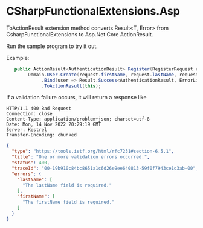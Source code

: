 # CSharpFunctionalExtensions.Asp

ToActionResult extension method converts Result<T, Error> from CsharpFunctionalExtensions to Asp.Net Core ActionResult.

Run the sample program to try it out.

Example:

```csharp
   public ActionResult<AuthenticationResult> Register(RegisterRequest request) =>
        Domain.User.Create(request.firstName, request.lastName, request.email, request.password)
             .Bind(user => Result.Success<AuthenticationResult, ErrorList>(new AuthenticationResult(user, "token")))
             .ToActionResult(this);
```

If a validation failure occurs, it will return a response like

```
HTTP/1.1 400 Bad Request
Connection: close
Content-Type: application/problem+json; charset=utf-8
Date: Mon, 14 Nov 2022 20:29:19 GMT
Server: Kestrel
Transfer-Encoding: chunked
```

```json
{
  "type": "https://tools.ietf.org/html/rfc7231#section-6.5.1",
  "title": "One or more validation errors occurred.",
  "status": 400,
  "traceId": "00-19b910c84bc8651a1c6d26e9ee640813-59f0f7943ce1d3ab-00",
  "errors": {
    "lastName": [
      "The lastName field is required."
    ],
    "firstName": [
      "The firstName field is required."
    ]
  }
}